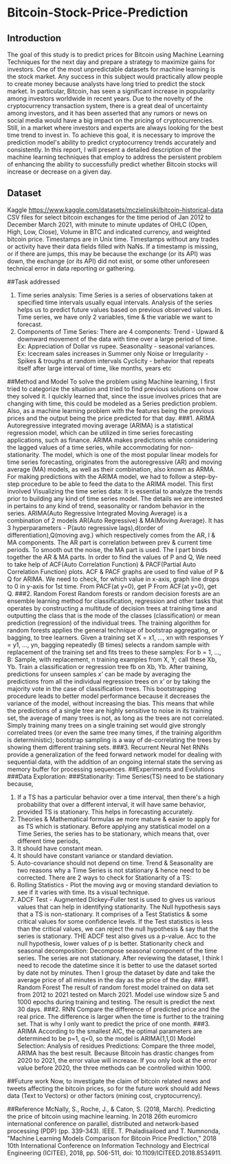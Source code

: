# Bitcoin-Stock-Price-Prediction

## Introduction
The goal of this study is to predict prices for Bitcoin using Machine Learning Techniques for the next day and prepare a strategy to maximize gains for investors. One of the most unpredictable datasets for machine learning is the stock market. Any success in this subject would practically allow people to create money because analysts have long tried to predict the stock market. In particular, Bitcoin, has seen a significant increase in popularity among investors worldwide in recent years. Due to the novelty of the cryptocurrency transaction system, there is a great deal of uncertainty among investors, and it has been asserted that any rumors or news on social media would have a big impact on the pricing of cryptocurrencies. Still, in a market where investors and experts are always looking for the best time trend to invest in. To achieve this goal, it is necessary to improve the prediction model's ability to predict cryptocurrency trends accurately and consistently. In this report, I will present a detailed description of the machine learning techniques that employ to address the persistent problem of enhancing the ability to successfully predict whether Bitcoin stocks will increase or decrease on a given day.
## Dataset
Kaggle https://www.kaggle.com/datasets/mczielinski/bitcoin-historical-data
CSV files for select bitcoin exchanges for the time period of Jan 2012 to December March 2021, with minute to minute updates of OHLC (Open, High, Low, Close), Volume in BTC and indicated currency, and weighted bitcoin price. Timestamps are in Unix time. Timestamps without any trades or activity have their data fields filled with NaNs. If a timestamp is missing, or if there are jumps, this may be because the exchange (or its API) was down, the exchange (or its API) did not exist, or some other unforeseen technical error in data reporting or gathering.

##Task addressed
1. Time series analysis:
Time Series is a series of observations taken at specified time intervals usually equal intervals. Analysis of the series helps us to predict future values based on previous
observed values. In Time series, we have only 2 variables, time & the variable we want to forecast.
2. Components of Time Series:
There are 4 components:
Trend - Upward & downward movement of the data with time over a large period of time. Ex: Appreciation of Dollar vs rupee.
Seasonality - seasonal variances. Ex: Icecream sales increases in Summer only
Noise or Irregularity - Spikes & troughs at random intervals
Cyclicity - behavior that repeats itself after large interval of time, like months, years etc

##Method and Model
To solve the problem using Machine learning, I first tried to categorize the situation and tried to find previous solutions on how they solved it. I quickly learned that, since the issue involves prices that are changing with time, this could be modeled as a Series prediction problem. Also, as a machine learning problem with the features being the previous prices and the output being the price predicted for that day.
###1. ARIMA
Autoregressive integrated moving average (ARIMA) is a statistical regression model, which can be utilized in time series forecasting applications, such as finance. ARIMA makes predictions while considering the lagged values of a time series, while accommodating for non-stationarity. The model, which is one of the most popular linear models for time series forecasting, originates from the autoregressive (AR) and moving average (MA) models, as well as their combination, also known as ARMA. For making predictions with the ARIMA model, we had to follow a step-by-step procedure to be able to feed the data to the ARIMA model. This first involved Visualizing the time series data: It is essential to analyze the trends prior to building any kind of time series model. The details we are interested in pertains to any kind of trend, seasonality or random behavior in the series.
ARIMA(Auto Regressive Integrated Moving Average) is a combination of 2 models AR(Auto Regressive) & MA(Moving Average). It has 3 hyperparameters - P(auto regressive lags),d(order of differentiation),Q(moving avg.) which respectively comes from the AR, I & MA components. The AR part is correlation between prev & current time periods. To smooth out the noise, the MA part is used. The I part binds together the AR & MA parts. In order to find the values of P and Q, We need to take
help of ACF(Auto Correlation Function) & PACF(Partial Auto Correlation Function) plots. ACF & PACF graphs are used to find value of P & Q for ARIMA. We need to check, for which value in x-axis, graph line drops to 0 in y-axis for 1st time. From PACF(at y=0), get P From ACF(at y=0), get Q.
###2. Random Forest
Random forests or random decision forests are an ensemble learning method for classification, regression and other tasks that operates by constructing a multitude of decision trees at training time and outputting the class that is the mode of the classes (classification) or mean prediction (regression) of the individual trees.
The training algorithm for random forests applies the general technique of bootstrap aggregating, or bagging, to tree learners. Given a training set X = x1, ..., xn with responses Y = y1, ..., yn, bagging repeatedly (B times) selects a random sample with replacement of the training set and fits trees to these samples:
For b = 1, …, B:
Sample, with replacement, n training examples from X, Y; call these Xb, Yb. Train a classification or regression tree fb on Xb, Yb. After training, predictions for unseen samples x’ can be made by averaging the predictions from all the individual regression trees on x’ or by taking the majority vote in the case of classification trees.
This bootstrapping procedure leads to better model performance because it decreases the variance of the model, without increasing the bias. This means that while the predictions of a single tree are highly sensitive to noise in its training set, the average of many trees is not, as long as the trees are not correlated. Simply training many trees on a single training set would give strongly correlated trees (or even the same tree many times, if the training algorithm is deterministic); bootstrap sampling is a way of de-correlating the trees by showing them different training sets.
###3. Recurrent Neural Net
RNNs provide a generalization of the feed forward network model for dealing with sequential data, with the addition of an ongoing internal state the serving as memory buffer for processing sequences.
##Experiments and Evolutions
###Data Exploration:
###Stationarity:
Time Series(TS) need to be stationary because,
1. If a TS has a particular behavior over a time interval, then there's a high probability that over a different interval, it will have same behavior, provided TS is stationary. This helps in forecasting accurately.
2. Theories & Mathematical formulas ae more mature & easier to apply for as TS which is stationary.
Before applying any statistical model on a Time Series, the series has to be stationary, which means that, over different time periods,
1. It should have constant mean.
2. It should have constant variance or standard deviation.
3. Auto-covariance should not depend on time.
Trend & Seasonality are two reasons why a Time Series is not stationary & hence need to be corrected.
There are 2 ways to check for Stationarity of a TS:
1. Rolling Statistics - Plot the moving avg or moving standard deviation to see if it varies with time. Its a visual technique.
2. ADCF Test - Augmented Dickey–Fuller test is used to gives us various values that can help in identifying stationarity. The Null hypothesis says that a TS is
non-stationary. It comprises of a Test Statistics & some critical values for some confidence levels. If the Test statistics is less than the critical values, we can reject the null hypothesis & say that the series is stationary. THE ADCF test also gives us a p-value. Acc to the null hypothesis, lower values of p is better.
Stationarity check and seasonal decomposition:
Decompose seasonal component of the time series.
The series are not stationary.
After reviewing the dataset, I think I need to recode the datetime since it is better to use the dataset sorted by date not by minutes. Then I group the dataset by date and take the average price of all minutes in the day as the price of the day.
###1. Random Forest
The result of random forest model trained on data set from 2012 to 2021 tested on March 2021. Model use window size 5 and 1000 epochs during training and testing. The result is predict the next 30 days.
###2. RNN
Compare the difference of predicted price and the real price. The difference is larger when the time is further to the training set. That is why I only want to predict the price of one month.
###3. ARIMA
According to the smallest AIC, the optimal parameters are determined to be p=1, q=0, so the model is ARIMA(1,1,0)
Model Selection:
Analysis of residues
Predictions:
Compare the three model, ARIMA has the best result. Because Bitcoin has drastic changes from 2020 to 2021, the error value will increase. If you only look at the error value before 2020, the three methods can be controlled within 1000.

##Future work
Now, to investigate the claim of bitcoin related news and tweets affecting the bitcoin
prices, so for the future work should add News data (Text to Vectors) or other factors (mining cost, cryptocurrency).

##Reference 
McNally, S., Roche, J., & Caton, S. (2018, March). Predicting the price of bitcoin using machine learning. In 2018 26th euromicro international conference on parallel, distributed and network-based processing (PDP) (pp. 339-343). IEEE. T. Phaladisailoed and T. Numnonda, "Machine Learning Models Comparison for Bitcoin Price Prediction," 2018 10th International Conference on Information Technology and Electrical Engineering (ICITEE), 2018, pp. 506-511, doi: 10.1109/ICITEED.2018.8534911.
